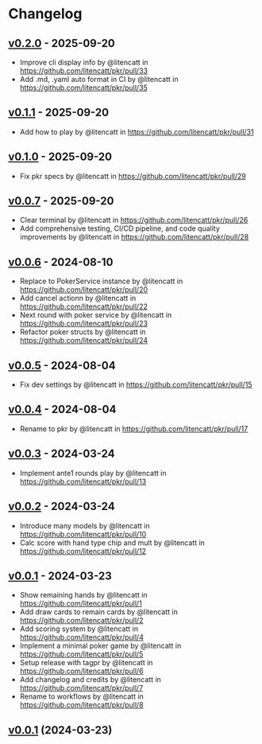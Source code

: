 # Changelog

## [v0.2.0](https://github.com/litencatt/pkr/compare/v0.1.1...v0.2.0) - 2025-09-20
- Improve cli display info by @litencatt in https://github.com/litencatt/pkr/pull/33
- Add .md, .yaml auto format in CI by @litencatt in https://github.com/litencatt/pkr/pull/35

## [v0.1.1](https://github.com/litencatt/pkr/compare/v0.1.0...v0.1.1) - 2025-09-20

- Add how to play by @litencatt in https://github.com/litencatt/pkr/pull/31

## [v0.1.0](https://github.com/litencatt/pkr/compare/v0.0.7...v0.1.0) - 2025-09-20

- Fix pkr specs by @litencatt in https://github.com/litencatt/pkr/pull/29

## [v0.0.7](https://github.com/litencatt/pkr/compare/v0.0.6...v0.0.7) - 2025-09-20

- Clear terminal by @litencatt in https://github.com/litencatt/pkr/pull/26
- Add comprehensive testing, CI/CD pipeline, and code quality improvements by @litencatt in https://github.com/litencatt/pkr/pull/28

## [v0.0.6](https://github.com/litencatt/pkr/compare/v0.0.5...v0.0.6) - 2024-08-10

- Replace to PokerService instance by @litencatt in https://github.com/litencatt/pkr/pull/20
- Add cancel actionn by @litencatt in https://github.com/litencatt/pkr/pull/22
- Next round with poker service by @litencatt in https://github.com/litencatt/pkr/pull/23
- Refactor poker structs by @litencatt in https://github.com/litencatt/pkr/pull/24

## [v0.0.5](https://github.com/litencatt/pkr/compare/v0.0.4...v0.0.5) - 2024-08-04

- Fix dev settings by @litencatt in https://github.com/litencatt/pkr/pull/15

## [v0.0.4](https://github.com/litencatt/pkr/compare/v0.0.3...v0.0.4) - 2024-08-04

- Rename to pkr by @litencatt in https://github.com/litencatt/pkr/pull/17

## [v0.0.3](https://github.com/litencatt/pkr/compare/v0.0.2...v0.0.3) - 2024-03-24

- Implement ante1 rounds play by @litencatt in https://github.com/litencatt/pkr/pull/13

## [v0.0.2](https://github.com/litencatt/pkr/compare/v0.0.1...v0.0.2) - 2024-03-24

- Introduce many models by @litencatt in https://github.com/litencatt/pkr/pull/10
- Calc score with hand type chip and mult by @litencatt in https://github.com/litencatt/pkr/pull/12

## [v0.0.1](https://github.com/litencatt/pkr/commits/v0.0.1) - 2024-03-23

- Show remaining hands by @litencatt in https://github.com/litencatt/pkr/pull/1
- Add draw cards to remain cards by @litencatt in https://github.com/litencatt/pkr/pull/2
- Add scoring system by @litencatt in https://github.com/litencatt/pkr/pull/4
- Implement a minimal poker game by @litencatt in https://github.com/litencatt/pkr/pull/5
- Setup release with tagpr by @litencatt in https://github.com/litencatt/pkr/pull/6
- Add changelog and credits by @litencatt in https://github.com/litencatt/pkr/pull/7
- Rename to workflows by @litencatt in https://github.com/litencatt/pkr/pull/8

## [v0.0.1](/compare/f139c4e4e1aa...v0.0.1) (2024-03-23)
